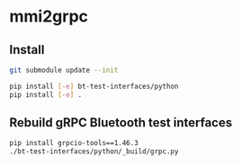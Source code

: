 # mmi2grpc

## Install

```bash
git submodule update --init

pip install [-e] bt-test-interfaces/python
pip install [-e] .
```

## Rebuild gRPC Bluetooth test interfaces

```bash
pip install grpcio-tools==1.46.3
./bt-test-interfaces/python/_build/grpc.py
```
